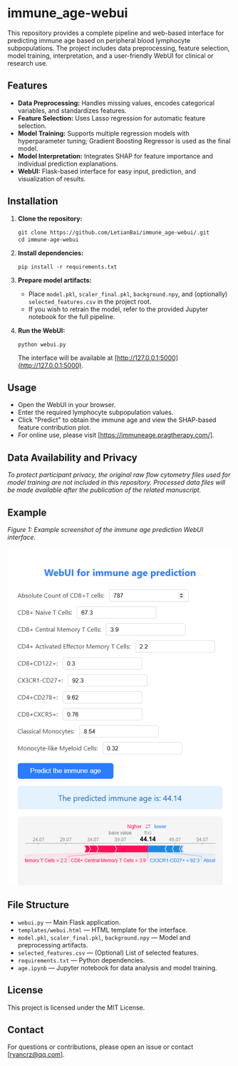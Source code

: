 # immune_age-webui
This repository provides a complete pipeline and web-based interface for predicting immune age based on peripheral blood lymphocyte subpopulations. The project includes data preprocessing, feature selection, model training, interpretation, and a user-friendly WebUI for clinical or research use.
## Features

- **Data Preprocessing:** Handles missing values, encodes categorical variables, and standardizes features.
- **Feature Selection:** Uses Lasso regression for automatic feature selection.
- **Model Training:** Supports multiple regression models with hyperparameter tuning; Gradient Boosting Regressor is used as the final model.
- **Model Interpretation:** Integrates SHAP for feature importance and individual prediction explanations.
- **WebUI:** Flask-based interface for easy input, prediction, and visualization of results.

## Installation

1. **Clone the repository:**
   ```
   git clone https://github.com/LetianBai/immune_age-webui/.git
   cd immune-age-webui
   ```

2. **Install dependencies:**
   ```
   pip install -r requirements.txt
   ```

3. **Prepare model artifacts:**
   - Place `model.pkl`, `scaler_final.pkl`, `background.npy`, and (optionally) `selected_features.csv` in the project root.
   - If you wish to retrain the model, refer to the provided Jupyter notebook for the full pipeline.

4. **Run the WebUI:**
   ```
   python webui.py
   ```
   The interface will be available at [http://127.0.0.1:5000](http://127.0.0.1:5000).

## Usage

- Open the WebUI in your browser.
- Enter the required lymphocyte subpopulation values.
- Click "Predict" to obtain the immune age and view the SHAP-based feature contribution plot.
- For online use, please visit [https://immuneage.pragtherapy.com/].

## Data Availability and Privacy

*To protect participant privacy, the original raw flow cytometry files used for model training are not included in this repository. Processed data files will be made available after the publication of the related manuscript.*

## Example

*Figure 1: Example screenshot of the immune age prediction WebUI interface.*

![WebUI Example](webui_example.png)  

## File Structure

- `webui.py` — Main Flask application.
- `templates/webui.html` — HTML template for the interface.
- `model.pkl`, `scaler_final.pkl`, `background.npy` — Model and preprocessing artifacts.
- `selected_features.csv` — (Optional) List of selected features.
- `requirements.txt` — Python dependencies.
- `age.ipynb` — Jupyter notebook for data analysis and model training.


## License

This project is licensed under the MIT License.

## Contact

For questions or contributions, please open an issue or contact [ryancrz@qq.com].
